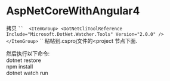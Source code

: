 # AspNetCoreWithAngular4

拷贝
` `` 
<ItemGroup>
    <DotNetCliToolReference Include="Microsoft.DotNet.Watcher.Tools" Version="2.0.0" />
</ItemGroup>
` `` 
粘帖到.csproj文件的<project 节点下面. 

然后执行以下命令:<br/>
dotnet restore <br/>
npm install <br/>
dotnet watch run <br/>
